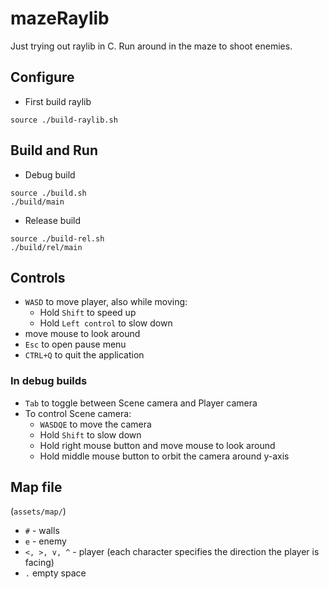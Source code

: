 # mazeRaylib
Just trying out raylib in C. Run around in the maze to shoot enemies.

## Configure
- First build raylib
```
source ./build-raylib.sh
```

## Build and Run
- Debug build
```
source ./build.sh
./build/main
```
- Release build
```
source ./build-rel.sh
./build/rel/main
```

## Controls
- `WASD` to move player, also while moving:
    - Hold `Shift` to speed up
    - Hold `Left control` to slow down
- move mouse to look around
- `Esc` to open pause menu
- `CTRL+Q` to quit the application

### In debug builds
- `Tab` to toggle between Scene camera and Player camera
- To control Scene camera:
    - `WASDQE` to move the camera
    - Hold `Shift` to slow down
    - Hold right mouse button and move mouse to look around
    - Hold middle mouse button to orbit the camera around y-axis

## Map file
(`assets/map/`)
- `#` - walls
- `e` - enemy
- `<, >, v, ^` - player (each character specifies the direction the player is facing)
- `.` empty space
